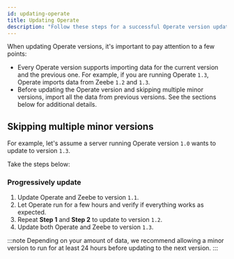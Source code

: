 ```yaml
---
id: updating-operate
title: Updating Operate
description: "Follow these steps for a successful Operate version update."
---
```


When updating Operate versions, it's important to pay attention to a few points:

* Every Operate version supports importing data for the current version and the previous one. For example, if you are running Operate `1.3`, Operate imports data from Zeebe `1.2` and `1.3`.
* Before updating the Operate version and skipping multiple minor versions, import all the data from previous versions. See the sections below for additional details.

## Skipping multiple minor versions

For example, let's assume a server running Operate version `1.0` wants to update to version `1.3`.

Take the steps below:

### Progressively update

1. Update Operate and Zeebe to version `1.1`.
2. Let Operate run for a few hours and verify if everything works as expected.
3. Repeat **Step 1** and **Step 2** to update to version `1.2`.
4. Update both Operate and Zeebe to version `1.3`.

:::note
Depending on your amount of data, we recommend allowing a minor version to run for at least 24 hours before updating to the next version.
:::
